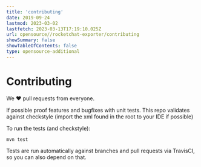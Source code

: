```yaml
---
title: 'contributing'
date: 2019-09-24
lastmod: 2023-03-02
lastfetch: 2023-03-13T17:19:10.025Z
url: opensource//rocketchat-exporter/contributing
showSummary: false
showTableOfContents: false
type: opensource-additional
---
```

# Contributing

We ❤ pull requests from everyone.

If possible proof features and bugfixes with unit tests.
This repo validates against checkstyle (import the xml found in the root to your IDE if possible)

To run the tests (and checkstyle):

```shell
mvn test
```

Tests are run automatically against branches and pull requests
via TravisCI, so you can also depend on that.
